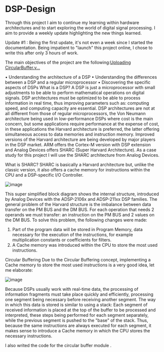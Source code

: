 # DSP-Design
Through this project I aim to continue my learning within hardware architectures and to start exploring the world of digital signal processing. I aim to provide a weekly update highlighting the new things learned.


Update #1 :
Being the first update, it's not even a week since I started the documentation. Being impatient to "launch" this project online, I chose to write this after only 3 hours of work.

The main objectives of the project are the following:[Uploading CircularBuffer.v…]()

• Understanding the architecture of a DSP
• Understanding the differences between a DSP and a regular microprocessor 
• Discovering the specific aspects of DSPs
What is a DSP?
A DSP is just a microprocessor with small adjustments to be able to perform mathematical operations on digital signals. DSP architectures must be optimized to be able to process information in real time, thus improving parameters such as: computing speed, and computing capacity are essential.
DSP architectures are not at all different from those of regular microprocessors, the Von Neumann architecture being used in low-performance DSPs where cost is the main concern, but some applications require performance at the expense of cost, in these applications the Harvard architecture is preferred, the latter offering simultaneous access to data memories and instruction memory. Improved versions of the Harvard architecture are being developed by major players in the DSP market. ARM offers the Cortex-M version with DSP extension and Analog Devices offers SHARC (Super Harvard Architecture). 
As a case study for this project I will use the SHARC architecture from Analog Devices.

What is SHARC?
SHARC is basically a Harvard architecture but, unlike the classic version, it also offers a cache memory for instructions within the CPU and a DSP-specific I/O Controller.

![image](https://github.com/user-attachments/assets/b20148db-c50a-4234-82d8-1cb2d8b78372)

This super simplified block diagram shows the internal structure, introduced by Analog Devices with the ADSP-2106x and ADSP-211xx DSP families.
The general problem of the Harvard structure is the imbalance between data transfer on the PM BUS and the DM BUS. For each operation that needs 2 operands we must transfer: an instruction on the PM BUS and 2 values ​​on the DM BUS. 
To solve this problem, the following changes were made: 
1. Part of the program data will be stored in Program Memory, data necessary for the execution of the instructions, for example multiplication constants or coefficients for filters.
2. A Cache memory was introduced within the CPU to store the most used instructions. 

Circular Buffering 
Due to the Circular Buffering concept, implementing a Cache memory to store the most used instructions is a very good idea, let me elaborate:

![image](https://github.com/user-attachments/assets/b5b2c48a-6ccf-4a85-99d0-3abbb67f9f06)

Because DSPs usually work with real-time data, the processing of information fragments must take place quickly and efficiently, processing one segment being necessary before receiving another segment. The way in which this data is stored is similar to using a stack: Each segment of received information is placed at the top of the buffer to be processed and interpreted, these steps being performed for each segment separately, while the previous segment is pushed to the "base" of the stack. 
Thus, because the same instructions are always executed for each segment, it makes sense to introduce a Cache memory in which the CPU stores the necessary instructions.

I also writed the code for the circular buffer module .
